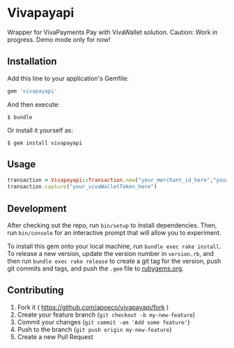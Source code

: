 # Vivapayapi

Wrapper for VivaPayments Pay with VivaWallet solution.
Caution:
    Work in progress.
Demo mode only for now!

## Installation

Add this line to your application's Gemfile:

```ruby
gem 'vivapayapi'
```

And then execute:

    $ bundle

Or install it yourself as:

    $ gem install vivapayapi

## Usage
```ruby
transaction = Vivapayapi::Transaction.new("your_merchant_id_here","your_api_key_here")
transaction.capture("your_vivaWalletToken_here")
```
## Development

After checking out the repo, run `bin/setup` to install dependencies. Then, run `bin/console` for an interactive prompt that will allow you to experiment.

To install this gem onto your local machine, run `bundle exec rake install`. To release a new version, update the version number in `version.rb`, and then run `bundle exec rake release` to create a git tag for the version, push git commits and tags, and push the `.gem` file to [rubygems.org](https://rubygems.org).

## Contributing

1. Fork it ( https://github.com/apoeco/vivapayapi/fork )
2. Create your feature branch (`git checkout -b my-new-feature`)
3. Commit your changes (`git commit -am 'Add some feature'`)
4. Push to the branch (`git push origin my-new-feature`)
5. Create a new Pull Request
